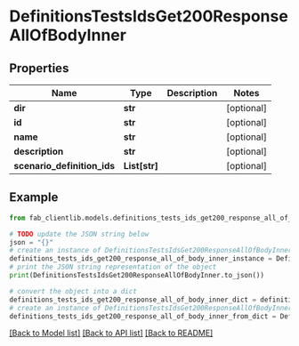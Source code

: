 # DefinitionsTestsIdsGet200ResponseAllOfBodyInner


## Properties

Name | Type | Description | Notes
------------ | ------------- | ------------- | -------------
**dir** | **str** |  | [optional] 
**id** | **str** |  | [optional] 
**name** | **str** |  | [optional] 
**description** | **str** |  | [optional] 
**scenario_definition_ids** | **List[str]** |  | [optional] 

## Example

```python
from fab_clientlib.models.definitions_tests_ids_get200_response_all_of_body_inner import DefinitionsTestsIdsGet200ResponseAllOfBodyInner

# TODO update the JSON string below
json = "{}"
# create an instance of DefinitionsTestsIdsGet200ResponseAllOfBodyInner from a JSON string
definitions_tests_ids_get200_response_all_of_body_inner_instance = DefinitionsTestsIdsGet200ResponseAllOfBodyInner.from_json(json)
# print the JSON string representation of the object
print(DefinitionsTestsIdsGet200ResponseAllOfBodyInner.to_json())

# convert the object into a dict
definitions_tests_ids_get200_response_all_of_body_inner_dict = definitions_tests_ids_get200_response_all_of_body_inner_instance.to_dict()
# create an instance of DefinitionsTestsIdsGet200ResponseAllOfBodyInner from a dict
definitions_tests_ids_get200_response_all_of_body_inner_from_dict = DefinitionsTestsIdsGet200ResponseAllOfBodyInner.from_dict(definitions_tests_ids_get200_response_all_of_body_inner_dict)
```
[[Back to Model list]](../README.md#documentation-for-models) [[Back to API list]](../README.md#documentation-for-api-endpoints) [[Back to README]](../README.md)


